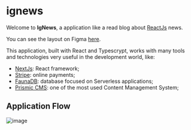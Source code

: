 # ignews
Welcome to <strong>IgNews</strong>, a application like a read blog about [ReactJs](https://reactjs.org/) news.

You can see the layout on Figma [here](https://www.figma.com/file/fi6bgmeQLf6lWbxtZfSKdp/ig.news?node-id=1%3A2).

This application, built with React and Typescrypt, works with many tools and technologies very useful in the development world, like:
- [NextJs](https://nextjs.org/): React framework;
- [Stripe](https://stripe.com/en-br): online payments;
- [FaunaDB](https://fauna.com/): database focused on Serverless applications;
- [Prismic CMS](https://prismic.io/): one of the most used Content Management System;

## Application Flow
![image](https://user-images.githubusercontent.com/13850344/156036112-9ca8d16b-22eb-481c-b935-1aa43b83237d.png)


